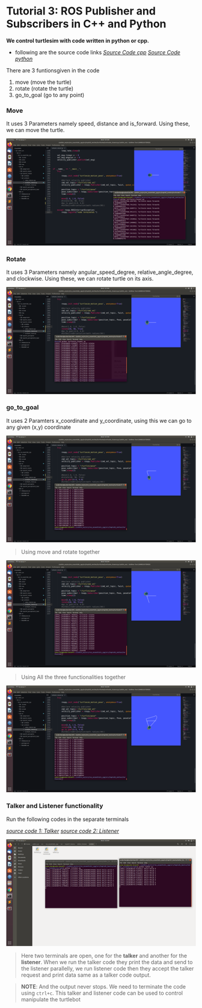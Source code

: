 # Tutorial 3: ROS Publisher and Subscribers in C++ and Python

**We control turtlesim with code written in python or cpp.**

-   following are the source code links
    _[Source Code cpp](https://github.com/aniskoubaa/ros_essentials_cpp)_
    _[Source Code python](https://github.com/aniskoubaa/ros_essentials_cpp/blob/master/src/topic02_motion/turtlesim/turtlesim_cleaner.py)_

There are 3 funtionsgiven in the code

1. move (move the turtle)
2. rotate (rotate the turtle)
3. go_to_goal (go to any point)

### Move

It uses 3 Parameters namely speed, distance and is_forward. Using these, we can move the turtle.

![move](./lab3move.png)

### Rotate

It uses 3 Parameters namely angular_speed_degree, relative_angle_degree, and clockwise. Using these, we can rotate turtle on its axis.

![rot](./lab3rot.png)

### go_to_goal

It uses 2 Paramters x_coordinate and y_coordinate, using this we can go to any given (x,y) coordinate

![goto](./lab3goto.png)

> Using move and rotate together

![moverot](./lab3movrot.png)

> Using All the three functionalities together

![all3](./lab3all.png)

### Talker and Listener functionality

Run the following codes in the separate terminals

_[source code 1: Talker](https://github.com/aniskoubaa/ros_essentials_cpp/blob/master/src/topic01_basics/talker_listener/scripts/talker.py)_
_[source code 2: Listener](https://github.com/aniskoubaa/ros_essentials_cpp/blob/master/src/topic01_basics/talker_listener/scripts/listener.py)_

![talker-listener](./lab3tl.png)

> Here two terminals are open, one for the **talker** and another for the **listener**. When we run the talker code they print the data and send to the listener parallelly, we run listener code then they accept the talker request and print data same as a talker code output.

> **NOTE**: And the output never stops. We need to terminate the code using `ctrl+c`. This talker and listener code can be used to control manipulate the turtlebot
